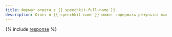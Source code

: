```yaml
---
title: Формат ответа в {{ speechkit-full-name }}
description: Ответ в {{ speechkit-name }} может содержать результат выполнения запроса в случае успеха, а также код и описание ошибки, если в результате запроса произошла ошибка.
---
```



{% include [response](../../_includes/speechkit/response-format.md) %}